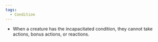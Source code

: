```yaml
---
tags:
  - Condition
---
```

- When a creature has the incapacitated condition, they cannot take actions, bonus actions, or reactions.

